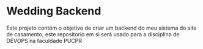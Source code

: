 # Wedding Backend

Este projeto contém o objetivo de criar um backend do meu sistema do site de casamento, este repositorio em si será usado para a disciplina de DEVOPS na faculdade PUCPR
